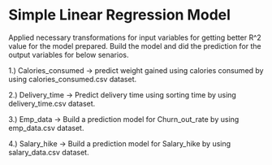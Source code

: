 # Simple Linear Regression Model

  Applied  necessary transformations for input variables for getting better R^2 value for the model prepared. 
  Build the model and did the prediction for the output variables for below senarios.
  
1.) Calories_consumed -> predict weight gained using calories consumed by using calories_consumed.csv dataset.

2.) Delivery_time -> Predict delivery time using sorting time by using delivery_time.csv dataset.

3.) Emp_data -> Build a prediction model for Churn_out_rate  by using emp_data.csv dataset.

4.) Salary_hike -> Build a prediction model for Salary_hike by using salary_data.csv dataset.

